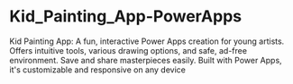 # Kid_Painting_App-PowerApps
Kid Painting App: A fun, interactive Power Apps creation for young artists. Offers intuitive tools, various drawing options, and safe, ad-free environment. Save and share masterpieces easily. Built with Power Apps, it's customizable and responsive on any device
